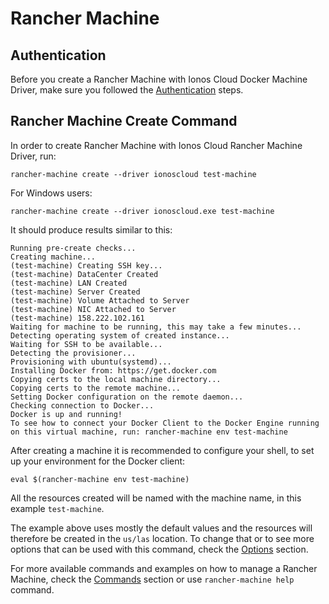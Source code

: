 # Rancher Machine

## Authentication

Before you create a Rancher Machine with Ionos Cloud Docker Machine Driver, make sure you followed the [Authentication](../usage/authentication.md) steps.

## Rancher Machine Create Command

In order to create Rancher Machine with Ionos Cloud Rancher Machine Driver, run:

```text
rancher-machine create --driver ionoscloud test-machine
```

For Windows users:

```text
rancher-machine create --driver ionoscloud.exe test-machine
```

It should produce results similar to this:

```text
Running pre-create checks...
Creating machine...
(test-machine) Creating SSH key...
(test-machine) DataCenter Created
(test-machine) LAN Created
(test-machine) Server Created
(test-machine) Volume Attached to Server
(test-machine) NIC Attached to Server
(test-machine) 158.222.102.161
Waiting for machine to be running, this may take a few minutes...
Detecting operating system of created instance...
Waiting for SSH to be available...
Detecting the provisioner...
Provisioning with ubuntu(systemd)...
Installing Docker from: https://get.docker.com
Copying certs to the local machine directory...
Copying certs to the remote machine...
Setting Docker configuration on the remote daemon...
Checking connection to Docker...
Docker is up and running!
To see how to connect your Docker Client to the Docker Engine running on this virtual machine, run: rancher-machine env test-machine
```

After creating a machine it is recommended to configure your shell, to set up your environment for the Docker client:

```text
eval $(rancher-machine env test-machine)
```

All the resources created will be named with the machine name, in this example `test-machine`.

The example above uses mostly the default values and the resources will therefore be created in the `us/las` location. To change that or to see more options that can be used with this command, check the [Options](../usage/options.md) section.

For more available commands and examples on how to manage a Rancher Machine, check the [Commands](../usage/commands.md) section or use `rancher-machine help` command.

